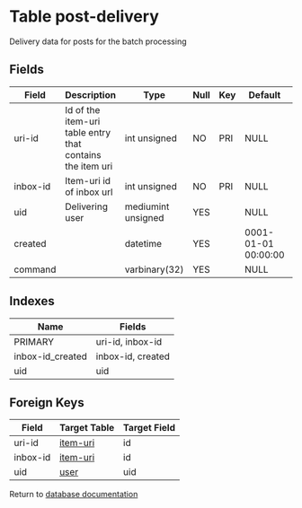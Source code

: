 Table post-delivery
===========

Delivery data for posts for the batch processing

Fields
------

| Field    | Description                                               | Type               | Null | Key | Default             | Extra |
| -------- | --------------------------------------------------------- | ------------------ | ---- | --- | ------------------- | ----- |
| uri-id   | Id of the item-uri table entry that contains the item uri | int unsigned       | NO   | PRI | NULL                |       |
| inbox-id | Item-uri id of inbox url                                  | int unsigned       | NO   | PRI | NULL                |       |
| uid      | Delivering user                                           | mediumint unsigned | YES  |     | NULL                |       |
| created  |                                                           | datetime           | YES  |     | 0001-01-01 00:00:00 |       |
| command  |                                                           | varbinary(32)      | YES  |     | NULL                |       |

Indexes
------------

| Name             | Fields            |
| ---------------- | ----------------- |
| PRIMARY          | uri-id, inbox-id  |
| inbox-id_created | inbox-id, created |
| uid              | uid               |

Foreign Keys
------------

| Field | Target Table | Target Field |
|-------|--------------|--------------|
| uri-id | [item-uri](help/database/db_item-uri) | id |
| inbox-id | [item-uri](help/database/db_item-uri) | id |
| uid | [user](help/database/db_user) | uid |

Return to [database documentation](help/database)
